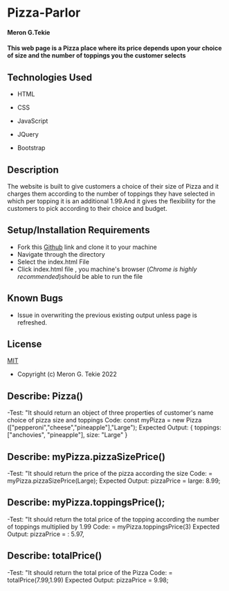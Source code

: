 # Pizza-Parlor

#### Meron G.Tekie

#### This web page is a Pizza place where its price depends upon your choice of size and the number of toppings you the customer selects

## Technologies Used

- HTML

- CSS

- JavaScript

- JQuery

- Bootstrap

## Description

The website is built to give customers a choice of their size of Pizza and it charges them according to the number of toppings they have selected in which per topping it is an additional 1.99.And it gives the flexibility for the customers to pick according to their choice and budget.

## Setup/Installation Requirements

- Fork this [Github](https://github.com/MeronTekie/pizza-parlor.git) link and clone it to your machine
- Navigate through the directory
- Select the index.html File
- Click index.html file , you machine's browser (_Chrome is highly recommended_)should be able to run the file

## Known Bugs

- Issue in overwriting the previous existing output unless page is refreshed.

## License

[MIT](https://opensource.org/licenses/MIT)

- Copyright (c) Meron G. Tekie 2022

## Describe: Pizza()

-Test: "It should return an object of three properties of customer's name choice of pizza size and toppings
Code: const myPizza = new Pizza (["pepperoni","cheese","pineapple"],"Large");
Expected Output: { toppings: ["anchovies", "pineapple"], size: "Large" }

## Describe: myPizza.pizzaSizePrice()

-Test: "It should return the price of the pizza according the size
Code: = myPizza.pizzaSizePrice(Large);
Expected Output: pizzaPrice = large: 8.99;

## Describe: myPizza.toppingsPrice();

-Test: "It should return the total price of the topping according the number of toppings multiplied by 1.99
Code: = myPizza.toppingsPrice(3)
Expected Output: pizzaPrice = : 5.97,

## Describe: totalPrice()

-Test: "It should return the total price of the Pizza
Code: = totalPrice(7.99,1.99)
Expected Output: pizzaPrice = 9.98;
